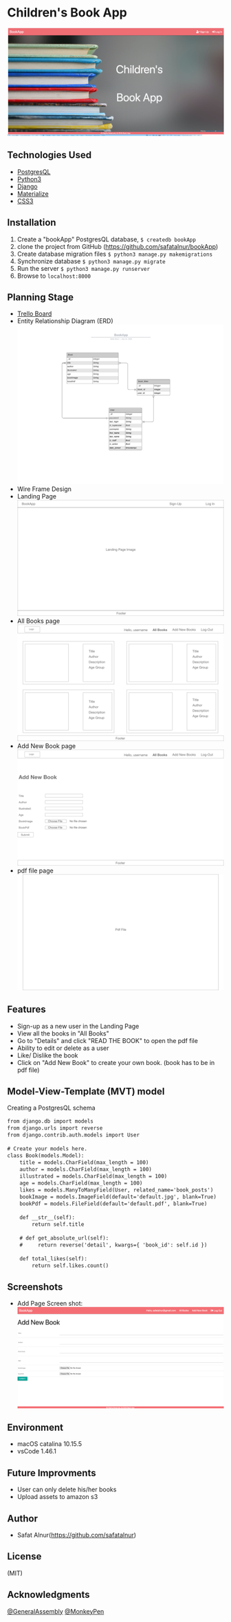 # Children's Book App
![](./screenshots/Landing_Page.png)

## Technologies Used

* [PostgresQL](https://www.postgresql.org/)
* [Python3](https://www.python.org/)
* [Django](https://www.djangoproject.com/)
* [Materialize](https://materializecss.com/)
* [CSS3](https://www.w3schools.com/css/)

## Installation
1. Create a "bookApp" PostgresQL database, ```$ createdb bookApp```
2. clone the project from GitHub (https://github.com/safatalnur/bookApp)
3. Create database migration files ```$ python3 manage.py makemigrations```
4. Synchronize database ```$ python3 manage.py migrate```
5. Run the server ```$ python3 manage.py runserver```
6. Browse to ```localhost:8000```


## Planning Stage
* [Trello Board](https://trello.com/b/JGXywzXC)
* Entity Relationship Diagram (ERD)![](./screenshots/BookApp.png)
* Wire Frame Design
* Landing Page
![](./wireframe/LandingPage.png)
* All Books page
![](./wireframe/Allpages.png)
* Add New Book page
![](./wireframe/AddPage.png)
* pdf file page
![](./wireframe/pdfpage.png)

## Features
* Sign-up as a new user in the Landing Page
* View all the books in "All Books"
* Go to "Details" and click "READ THE BOOK" to open the pdf file
* Ability to edit or delete as a user
* Like/ Dislike the book
* Click on "Add New Book" to create your own book. (book has to be in pdf file)

## Model-View-Template (MVT) model
Creating a PostgresQL schema 
```javascipt
from django.db import models
from django.urls import reverse
from django.contrib.auth.models import User

# Create your models here.
class Book(models.Model):
    title = models.CharField(max_length = 100)
    author = models.CharField(max_length = 100)
    illustrated = models.CharField(max_length = 100)
    age = models.CharField(max_length = 100)
    likes = models.ManyToManyField(User, related_name='book_posts')
    bookImage = models.ImageField(default='default.jpg', blank=True)
    bookPdf = models.FileField(default='default.pdf', blank=True)

    def __str__(self):
        return self.title

    # def get_absolute_url(self):
    #     return reverse('detail', kwargs={ 'book_id': self.id })

    def total_likes(self):
        return self.likes.count()
```
## Screenshots
* Add Page Screen shot:
![](./screenshots/AddPage.png)

## Environment
* macOS catalina 10.15.5
* vsCode 1.46.1

## Future Improvments
* User can only delete his/her books
* Upload assets to amazon s3

## Author
* Safat Alnur(https://github.com/safatalnur) 

## License
(MIT)

## Acknowledgments
[@GeneralAssembly](https://generalassemb.ly/)
[@MonkeyPen](https://monkeypen.com/)
